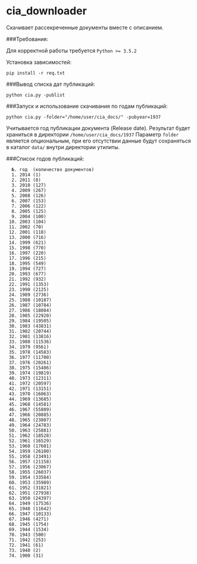 # cia_downloader
Скачивает рассекреченные документы вместе с описанием.

###Требования:

Для корректной работы требуется ```Python >= 3.5.2```

Установка зависимостей:
```commandline
pip install -r req.txt
```

###Вывод списка дат публикаций:

```commandline
python cia.py -publist
```

###Запуск и использование скачивания по годам публикаций:

```commandline
python cia.py -folder="/home/user/cia_docs/" -pubyear=1937
```

Учитывается год публикации документа (Release date).
Результат будет храниться в директории ```/home/user/cia_docs/1937```
Параметр ```folder``` является опциональным, при его отсутствии данные будут сохраняться в каталог ```data/``` внутри директории утилиты.

###Список годов публикаций:
```
  №. год  (количество документов)
  1. 2014 (1)
  2. 2011 (8)
  3. 2010 (127)
  4. 2009 (267)
  5. 2008 (126)
  6. 2007 (153)
  7. 2006 (122)
  8. 2005 (125)
  9. 2004 (100)
 10. 2003 (104)
 11. 2002 (70)
 12. 2001 (118)
 13. 2000 (716)
 14. 1999 (621)
 15. 1998 (770)
 16. 1997 (220)
 17. 1996 (215)
 18. 1995 (549)
 19. 1994 (727)
 20. 1993 (677)
 21. 1992 (932)
 22. 1991 (1353)
 23. 1990 (2125)
 24. 1989 (2736)
 25. 1988 (10187)
 26. 1987 (10784)
 27. 1986 (18084)
 28. 1985 (22920)
 29. 1984 (19505)
 30. 1983 (43831)
 31. 1982 (20744)
 32. 1981 (13816)
 33. 1980 (11536)
 34. 1979 (9561)
 35. 1978 (14583)
 36. 1977 (11700)
 37. 1976 (20261)
 38. 1975 (15486)
 39. 1974 (19819)
 40. 1973 (12311)
 41. 1972 (20597)
 42. 1971 (13151)
 43. 1970 (16063)
 44. 1969 (13685)
 45. 1968 (14581)
 46. 1967 (55809)
 47. 1966 (20885)
 48. 1965 (23807)
 49. 1964 (24783)
 50. 1963 (25881)
 51. 1962 (18528)
 52. 1961 (16529)
 53. 1960 (17601)
 54. 1959 (26100)
 55. 1958 (23491)
 56. 1957 (21158)
 57. 1956 (23067)
 58. 1955 (26037)
 59. 1954 (33584)
 60. 1953 (35989)
 61. 1952 (31821)
 62. 1951 (27938)
 63. 1950 (24397)
 64. 1949 (17536)
 65. 1948 (11642)
 66. 1947 (10133)
 67. 1946 (4271)
 68. 1945 (1754)
 69. 1944 (1534)
 70. 1943 (500)
 71. 1942 (253)
 72. 1941 (61)
 73. 1940 (2)
 74. 1900 (31)
```